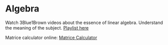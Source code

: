 
# Algebra

Watch 3Blue1Brown videos about the essence of linear algebra. Understand the meaning of the subject. [Playlist here](https://youtu.be/fNk_zzaMoSs?si=fwMdWawGCEmZuvXR)

Matrice calculator online: [Matrice Calculator](https://matrixcalc.org/bg/)
